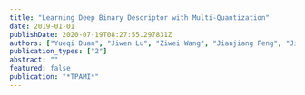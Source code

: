 ```yaml
---
title: "Learning Deep Binary Descriptor with Multi-Quantization"
date: 2019-01-01
publishDate: 2020-07-19T08:27:55.297831Z
authors: ["Yueqi Duan", "Jiwen Lu", "Ziwei Wang", "Jianjiang Feng", "Jie Zhou"]
publication_types: ["2"]
abstract: ""
featured: false
publication: "*TPAMI*"
---
```


